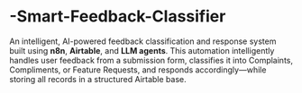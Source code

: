 # -Smart-Feedback-Classifier
An intelligent, AI-powered feedback classification and response system built using **n8n**, **Airtable**, and **LLM agents**. This automation intelligently handles user feedback from a submission form, classifies it into Complaints, Compliments, or Feature Requests, and responds accordingly—while storing all records in a structured Airtable base.
